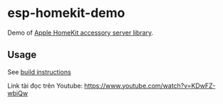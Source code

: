 # esp-homekit-demo
Demo of [Apple HomeKit accessory server
library](https://github.com/maximkulkin/esp-homekit).

## Usage

See [build instructions](https://github.com/maximkulkin/esp-homekit-demo/wiki/Build-instructions)

Link tài đọc trên Youtube: https://www.youtube.com/watch?v=KDwFZ-wbiQw
